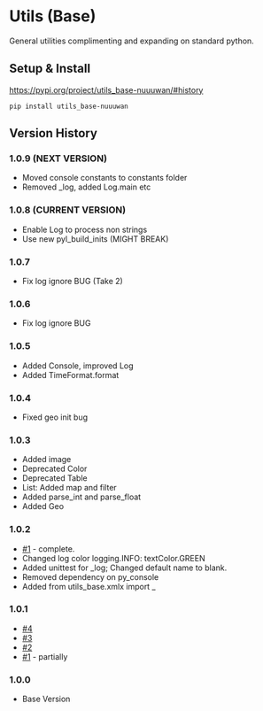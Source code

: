 # Utils (Base)

General utilities complimenting and expanding on standard python.

## Setup & Install

https://pypi.org/project/utils_base-nuuuwan/#history

```
pip install utils_base-nuuuwan
```

## Version History

### 1.0.9 (NEXT VERSION)
* Moved console constants to constants folder
* Removed _log, added Log.main etc

### 1.0.8 (CURRENT VERSION)
* Enable Log to process non strings
* Use new pyl_build_inits (MIGHT BREAK)

### 1.0.7 
* Fix log ignore BUG (Take 2)

### 1.0.6 
* Fix log ignore BUG

### 1.0.5
* Added Console, improved Log
* Added TimeFormat.format

### 1.0.4 
* Fixed geo init bug

### 1.0.3 
* Added image
* Deprecated Color
* Deprecated Table
* List: Added map and filter
* Added parse_int and parse_float
* Added Geo

### 1.0.2 
* [#1](https://github.com/nuuuwan/utils_base/issues/1) - complete.
* Changed log color logging.INFO: textColor.GREEN
* Added unittest for _log; Changed default name to blank.
* Removed dependency on py_console
* Added from utils_base.xmlx import _

### 1.0.1
* [#4](https://github.com/nuuuwan/utils_base/issues/4)
* [#3](https://github.com/nuuuwan/utils_base/issues/3)
* [#2](https://github.com/nuuuwan/utils_base/issues/2)
* [#1](https://github.com/nuuuwan/utils_base/issues/1) - partially

### 1.0.0 

* Base Version